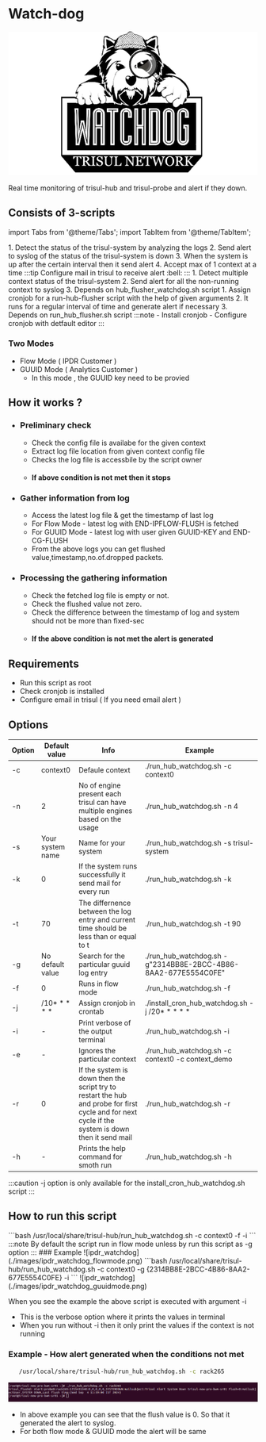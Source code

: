 # Watch-dog

![IPDR-Watchdog](./images/watch_dog.png)

Real time monitoring of trisul-hub and trisul-probe and alert if they down.

## Consists of 3-scripts

import Tabs from '@theme/Tabs';
import TabItem from '@theme/TabItem';

<Tabs>
<TabItem value="HUB-FLUSHER-WATCHDOG" default >
   1. Detect the status of the trisul-system by analyzing the logs
   2. Send alert to syslog of the status of the trisul-system is down
   3. When the system is up after the certain interval then it send alert 
   4. Accept max of 1 context at a time
   :::tip
   Configure mail in trisul to receive alert
   :bell:
   :::
</TabItem>
<TabItem value="RUN-HUB-FLUSHER" >
   1. Detect multiple context status of the trisul-system
   2. Send alert for all the non-running context to syslog
   3. Depends on hub_flusher_watchdog.sh script
</TabItem>
<TabItem value="INSTALL-CRON-HUB-WATCHDOG" >
   1. Assign cronjob for a run-hub-flusher script with the help of given arguments
   2. It runs for a regular interval of time and generate alert if necessary
   3. Depends on run_hub_flusher.sh script
   :::note
   - Install cronjob 
   - Configure cronjob with detfault editor
   :::
</TabItem>
</Tabs>

### Two Modes
   - Flow Mode ( IPDR Customer )
   - GUUID Mode ( Analytics Customer )
     - In this mode , the GUUID key need to be provied 

## How it works ?
- ### Preliminary check
   - Check the config file is availabe for the given context
   - Extract log file location from given context config file
   - Checks the log file is accessbile by the script owner
   - #### If above condition is not met then it stops
- ### Gather information from log
  - Access the latest log file & get the timestamp of last log
  - For Flow Mode  - latest log with END-IPFLOW-FLUSH is fetched
  - For GUUID Mode - latest log with user given GUUID-KEY and END-CG-FLUSH
  - From the above logs you can get flushed value,timestamp,no.of.dropped packets. 
- ### Processing the gathering information
  - Check the fetched log file is empty or not.
  - Check the flushed value not zero.
  - Check the difference between the timestamp of log and system should not be more than fixed-sec
  - #### If the above condition is not met the alert is generated

## Requirements
- Run this script as root
- Check cronjob is installed
- Configure email in trisul ( If you need email alert )

## Options

| Option | Default value   | Info                                  | Example                                            |
| ------ | ----------------| ------------------------------------- | -------------------------------------------------- |
| -c     | context0        |    Defaule context                    | ./run_hub_watchdog.sh -c context0           |
| -n     | 2               | No of engine present each trisul can have multiple engines based on the usage    | ./run_hub_watchdog.sh -n 4                                      |
| -s     | Your system name | Name for your system                 | ./run_hub_watchdog.sh -s trisul-system               |
| -k     | 0                | If the system runs successfully it send mail for every run | ./run_hub_watchdog.sh -k       |
| -t     | 70               | The differnence between the log entry and current time should be less than or equal to t    | ./run_hub_watchdog.sh -t 90    |
| -g     | No default value | Search for the particular guuid log entry   | ./run_hub_watchdog.sh -g"2314BB8E-2BCC-4B86-8AA2-677E5554C0FE" |
| -f     | 0                | Runs in flow mode                    | ./run_hub_watchdog.sh -f     |
| -j     | /10* * * * *     | Assign cronjob in crontab            | ./install_cron_hub_watchdog.sh -j /20* * * * *                 |
| -i     | -                | Print verbose of the output terminal   | ./run_hub_watchdog.sh -i                                        |
| -e     | -                | Ignores the particular context         | ./run_hub_watchdog.sh -c context0 -c context_demo               |
| -r     | 0                | If the system is down then the script try to restart the hub and probe for first cycle and for next cycle if the system is down then it send mail | ./run_hub_watchdog.sh -r                                        |
| -h     | -                | Prints the help command for smoth run   | ./run_hub_watchdog.sh -h                     |


:::caution
  -j option is only available for the install_cron_hub_watchdog.sh script
:::


## How to run this script
<Tabs>
   <TabItem value="FLOW-MODE" default >
   ```bash
   /usr/local/share/trisul-hub/run_hub_watchdog.sh -c context0 -f -i
   ```
   :::note
   By default the script run in flow mode unless by run this script as -g option
   :::
   ### Example
   ![ipdr_watchdog](./images/ipdr_watchdog_flowmode.png)
   </TabItem>
   <TabItem value="GUUID-MODE">
   ```bash
   /usr/local/share/trisul-hub/run_hub_watchdog.sh -c context0 -g {2314BB8E-2BCC-4B86-8AA2-677E5554C0FE} -i
   ```
   ![ipdr_watchdog](./images/ipdr_watchdog_guuidmode.png)
   </TabItem>
</Tabs>

When you see the example the above script is executed with argument -i
- This is the verbose option where it prints the values in terminal
- When you run without -i then it only print the values if the context is not running

### Example - How alert generated when the conditions not met
```bash
   /usr/local/share/trisul-hub/run_hub_watchdog.sh -c rack265
```
![error_log](./images/log_message.png)

- In above example you can see that the flush value is 0. So that it generated the alert to syslog.
- For both flow mode & GUUID mode the alert will be same


  

